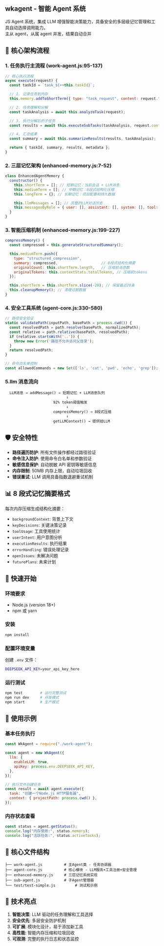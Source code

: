 ## wkagent - 智能 Agent 系统

JS Agent 系统，集成 LLM 增强智能决策能力，具备安全的多层级记忆管理和工具自动选择调用能力。  
主从 agent，从属 agent 并发，结果自动合并

## 🎯 核心架构流程

### 1. 任务执行主流程 (work-agent.js:95-137)

```javascript
// 核心执行流程
async execute(request) {
  const taskId = `task_${++this.taskId}`;

  // 1. 记录任务到内存
  this.memory.addToShortTerm({ type: "task_request", content: request.task });

  // 2. 任务理解和分解
  const taskAnalysis = await this.analyzeTask(request);

  // 3. 执行分解后的子任务
  const results = await this.executeSubTasks(taskAnalysis, request.context);

  // 4. 汇总结果
  const summary = await this.summarizeResults(results, taskAnalysis);

  return { taskId, summary, results, metadata };
}
```

### 2. 三层记忆架构 (enhanced-memory.js:7-52)

```javascript
class EnhancedAgentMemory {
  constructor() {
    this.shortTerm = []; // 短期记忆：当前会话 + LLM消息
    this.mediumTerm = []; // 中期记忆：8段式结构化压缩
    this.longTerm = {}; // 长期记忆：项目配置和持久数据

    this.llmMessages = []; // 完整的LLM对话历史
    this.messagesByRole = { user: [], assistant: [], system: [], tool: [] };
  }
}
```

### 3. 智能压缩机制 (enhanced-memory.js:199-227)

```javascript
compressMemory() {
  const compressed = this.generateStructuredSummary();

  this.mediumTerm.push({
    type: "structured_compression",
    summary: compressed,                    // 8段式结构化摘要
    originalCount: this.shortTerm.length,   // 压缩前消息数
    originalTokens: this.contextStats.totalTokens, // 压缩前tokens
  });

  this.shortTerm = this.shortTerm.slice(-20); // 保留最近20条
  this.cleanupMemory(); // 清理过期数据
}
```

### 4. 安全工具系统 (agent-core.js:330-580)

```javascript
// 路径安全验证
static validatePath(inputPath, basePath = process.cwd()) {
  const resolvedPath = path.resolve(basePath, normalizedPath);
  const relative = path.relative(basePath, resolvedPath);
  if (relative.startsWith('..')) {
    throw new Error('路径不允许访问父目录');
  }
  return resolvedPath;
}

// 命令白名单控制
const allowedCommands = new Set(['ls', 'cat', 'pwd', 'echo', 'grep']);
```

### 5.llm 消息流向

```
  LLM消息 → addMessage() → 短期记忆 + LLM消息队列
                            ↓
                      92% token阈值触发
                            ↓
                      compressMemory() → 8段式压缩
                            ↓
                      getLLMContext() → 提供给LLM
```

## 🛡️ 安全特性

- **路径遍历防护**: 所有文件操作都经过路径验证
- **命令注入防护**: 使用命令白名单和参数验证
- **敏感信息保护**: 自动脱敏 API 密钥等敏感信息
- **内存限制**: 50MB 内存上限，自动垃圾回收
- **错误重试**: LLM 调用具备指数退避重试机制

## 📊 8 段式记忆摘要格式

每次内存压缩生成结构化摘要：

- `backgroundContext`: 背景上下文
- `keyDecisions`: 关键决策记录
- `toolUsage`: 工具使用统计
- `userIntent`: 用户意图分析
- `executionResults`: 执行结果
- `errorHandling`: 错误处理记录
- `openIssues`: 未解决问题
- `futurePlans`: 未来计划

## 🚀 快速开始

### 环境要求

- Node.js (version 18+)
- npm 或 yarn

### 安装

```bash
npm install
```

### 配置环境变量

创建 `.env` 文件：

```bash
DEEPSEEK_API_KEY=your_api_key_here
```

### 运行测试

```bash
npm test        # 运行完整测试
npm run dev     # 开发模式
npm start       # 生产模式
```

## 📖 使用示例

### 基本任务执行

```javascript
const WkAgent = require("./work-agent");

const agent = new WkAgent({
  llm: {
    enableLLM: true,
    apiKey: process.env.DEEPSEEK_API_KEY,
  },
});

// 执行文件创建任务
const result = await agent.execute({
  task: "创建一个Node.js HTTP服务器",
  context: { projectPath: process.cwd() },
});
```

### 内存状态查看

```javascript
const status = agent.getStatus();
console.log("内存使用:", status.memory);
console.log("活跃任务:", status.activeTasks);
```

## 📁 核心文件结构

```
├── work-agent.js          # 主Agent类 - 任务协调器
├── agent-core.js          # 核心模块 - LLM服务+工具注册+安全管理
├── enhanced-memory.js     # 三层记忆系统实现
├── sub-agent.js           # 子Agent管理器
└── test/test-simple.js         # 测试和示例
```

## 🎯 技术亮点

1. **智能决策**: LLM 驱动的任务理解和工具选择
2. **安全优先**: 多层安全防护机制
3. **可扩展**: 模块化设计，易于添加新工具
4. **高性能**: 智能内存压缩和垃圾回收
5. **可观测**: 完整的执行日志和状态监控
